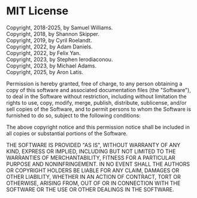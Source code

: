 # MIT License

Copyright, 2018-2025, by Samuel Williams.  
Copyright, 2018, by Shannon Skipper.  
Copyright, 2019, by Cyril Roelandt.  
Copyright, 2022, by Adam Daniels.  
Copyright, 2022, by Felix Yan.  
Copyright, 2023, by Stephen Ierodiaconou.  
Copyright, 2023, by Michael Adams.  
Copyright, 2025, by Aron Latis.  

Permission is hereby granted, free of charge, to any person obtaining a copy
of this software and associated documentation files (the "Software"), to deal
in the Software without restriction, including without limitation the rights
to use, copy, modify, merge, publish, distribute, sublicense, and/or sell
copies of the Software, and to permit persons to whom the Software is
furnished to do so, subject to the following conditions:

The above copyright notice and this permission notice shall be included in all
copies or substantial portions of the Software.

THE SOFTWARE IS PROVIDED "AS IS", WITHOUT WARRANTY OF ANY KIND, EXPRESS OR
IMPLIED, INCLUDING BUT NOT LIMITED TO THE WARRANTIES OF MERCHANTABILITY,
FITNESS FOR A PARTICULAR PURPOSE AND NONINFRINGEMENT. IN NO EVENT SHALL THE
AUTHORS OR COPYRIGHT HOLDERS BE LIABLE FOR ANY CLAIM, DAMAGES OR OTHER
LIABILITY, WHETHER IN AN ACTION OF CONTRACT, TORT OR OTHERWISE, ARISING FROM,
OUT OF OR IN CONNECTION WITH THE SOFTWARE OR THE USE OR OTHER DEALINGS IN THE
SOFTWARE.
